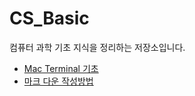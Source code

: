 # CS_Basic
컴퓨터 과학 기초 지식을 정리하는 저장소입니다.

* [Mac Terminal 기초](https://github.com/Deviloper-korea/CS_Basic/blob/master/Mac%20Terminal%20기본%20명령어.md)
* [마크 다운 작성방법](https://github.com/Deviloper-korea/CS_Basic/wiki/%5BMarkDown-작성법%5D)
